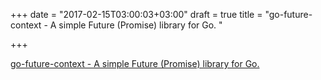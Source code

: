 +++
date = "2017-02-15T03:00:03+03:00"
draft = true
title = "go-future-context - A simple Future (Promise) library for Go. "

+++

<p><a href="https://t.co/ebbUdubYSc">go-future-context - A simple Future (Promise) library for Go. </a></p>
